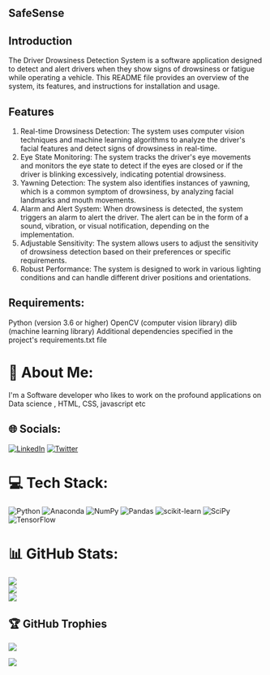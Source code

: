 
## SafeSense
## Introduction
The Driver Drowsiness Detection System is a software application designed to detect and alert drivers when they show signs of drowsiness or fatigue while operating a vehicle. This README file provides an overview of the system, its features, and instructions for installation and usage.
## Features
1) Real-time Drowsiness Detection: The system uses computer vision techniques and machine learning algorithms to analyze the driver's facial features and detect signs of drowsiness in real-time.
2) Eye State Monitoring: The system tracks the driver's eye movements and monitors the eye state to detect if the eyes are closed or if the driver is blinking excessively, indicating potential drowsiness.
3) Yawning Detection: The system also identifies instances of yawning, which is a common symptom of drowsiness, by analyzing facial landmarks and mouth movements.
4) Alarm and Alert System: When drowsiness is detected, the system triggers an alarm to alert the driver. The alert can be in the form of a sound, vibration, or visual notification, depending on the implementation.
5) Adjustable Sensitivity: The system allows users to adjust the sensitivity of drowsiness detection based on their preferences or specific requirements.
6) Robust Performance: The system is designed to work in various lighting conditions and can handle different driver positions and orientations.

## Requirements:
Python (version 3.6 or higher)
OpenCV (computer vision library)
dlib (machine learning library)
Additional dependencies specified in the project's requirements.txt file
    

# 💫 About Me:
I'm a Software developer who likes to work on the profound applications on Data science , HTML, CSS, javascript etc


## 🌐 Socials:
[![LinkedIn](https://img.shields.io/badge/LinkedIn-%230077B5.svg?logo=linkedin&logoColor=white)](www.linkedin.com/in/jahnvi-sahni) [![Twitter](https://img.shields.io/badge/Twitter-%231DA1F2.svg?logo=Twitter&logoColor=white)](https://twitter.com/sahni_jahnvi?t=PWh1FdF7pKLH783yzPkmIA&s=09) 

# 💻 Tech Stack:
![Python](https://img.shields.io/badge/python-3670A0?style=for-the-badge&logo=python&logoColor=ffdd54) ![Anaconda](https://img.shields.io/badge/Anaconda-%2344A833.svg?style=for-the-badge&logo=anaconda&logoColor=white) ![NumPy](https://img.shields.io/badge/numpy-%23013243.svg?style=for-the-badge&logo=numpy&logoColor=white) ![Pandas](https://img.shields.io/badge/pandas-%23150458.svg?style=for-the-badge&logo=pandas&logoColor=white) ![scikit-learn](https://img.shields.io/badge/scikit--learn-%23F7931E.svg?style=for-the-badge&logo=scikit-learn&logoColor=white) ![SciPy](https://img.shields.io/badge/SciPy-%230C55A5.svg?style=for-the-badge&logo=scipy&logoColor=%white) ![TensorFlow](https://img.shields.io/badge/TensorFlow-%23FF6F00.svg?style=for-the-badge&logo=TensorFlow&logoColor=white)

# 📊 GitHub Stats:
![](https://github-readme-stats.vercel.app/api?username=jahnvisahni31&theme=dark&hide_border=false&include_all_commits=false&count_private=false)<br/>
![](https://github-readme-streak-stats.herokuapp.com/?user=jahnvisahni31&theme=dark&hide_border=false)<br/>
![](https://github-readme-stats.vercel.app/api/top-langs/?username=jahnvisahni31&theme=dark&hide_border=false&include_all_commits=false&count_private=false&layout=compact)

## 🏆 GitHub Trophies
![](https://github-profile-trophy.vercel.app/?username=jahnvisahni31&theme=radical&no-frame=false&no-bg=true&margin-w=4)

[![](https://visitcount.itsvg.in/api?id=jahnvisahni31&icon=0&color=0)](https://visitcount.itsvg.in)
